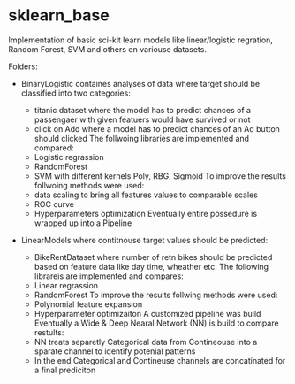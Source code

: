 # sklearn_base
Implementation of basic sci-kit learn models like linear/logistic regration, Random Forest, SVM and others on variouse datasets.

Folders:

 - BinaryLogistic containes analyses of data where target should be classified into two categories:
    * titanic dataset where the model has to predict chances of a passengaer with given featuers would have survived or not
    * click on Add where a model has to predict chances of an Ad button should clicked
 The follwoing libraries are implemented and compared:
    * Logistic regrassion
    * RandomForest
    * SVM with different kernels Poly, RBG, Sigmoid
To improve the results follwoing methods were used:
    * data scaling to bring all features values to comparable scales
    * ROC curve
    * Hyperparameters optimization
Eventually entire possedure is wrapped up into a Pipeline

- LinearModels where contitnouse target values should be predicted:
    * BikeRentDataset where number of retn bikes should be predicted based on feature data like day time, wheather etc.
The following librareis are implemented and compares:
    * Linear regrassion
    * RandomForest
To improve the results follwing methods were used:
    * Polynomial feature expansion
    * Hyperparameter optimizaiton
A customized pipeline was build
Eventually a Wide & Deep Nearal Network (NN) is build to compare restults:
    * NN treats separetly Categorical data from Contineouse into a sparate channel to identify potenial patterns
    * In the end Categorical and Contineuse channels are concatinated for a final prediciton






